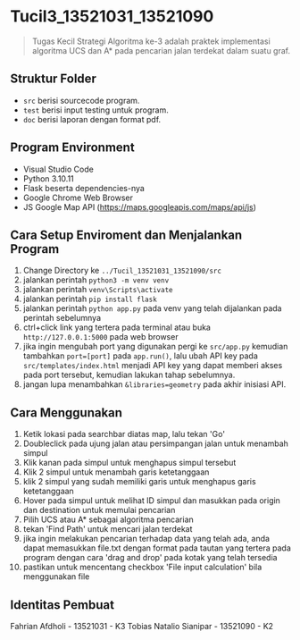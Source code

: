 # Tucil3_13521031_13521090
> Tugas Kecil Strategi Algoritma ke-3 adalah praktek implementasi algoritma UCS dan A* pada pencarian jalan terdekat dalam suatu graf.

## Struktur Folder
- `src` berisi sourcecode program.
- `test` berisi input testing untuk program.
- `doc` berisi laporan dengan format pdf.

## Program Environment
- Visual Studio Code
- Python 3.10.11
- Flask beserta dependencies-nya
- Google Chrome Web Browser
- JS Google Map API (https://maps.googleapis.com/maps/api/js)

## Cara Setup Enviroment dan Menjalankan Program
1. Change Directory ke `../Tucil_13521031_13521090/src`
2. jalankan perintah `python3 -m venv venv`
3. jalankan perintah `venv\Scripts\activate`
4. jalankan perintah `pip install flask`
5. jalankan perintah `python app.py` pada venv yang telah dijalankan pada perintah sebelumnya
6. ctrl+click link yang tertera pada terminal atau buka `http://127.0.0.1:5000` pada web browser
7. jika ingin mengubah port yang digunakan pergi ke `src/app.py` kemudian tambahkan `port=[port]` pada `app.run()`, lalu ubah API key pada `src/templates/index.html` menjadi API key yang dapat memberi akses pada port tersebut, kemudian lakukan tahap sebelumnya.
8. jangan lupa menambahkan `&libraries=geometry` pada akhir inisiasi API.

## Cara Menggunakan
1. Ketik lokasi pada searchbar diatas map, lalu tekan 'Go'
2. Doubleclick pada ujung jalan atau persimpangan jalan untuk menambah simpul
2. Klik kanan pada simpul untuk menghapus simpul tersebut
3. Klik 2 simpul untuk menambah garis ketetanggaan
4. klik 2 simpul yang sudah memiliki garis untuk menghapus garis ketetanggaan
5. Hover pada simpul untuk melihat ID simpul dan masukkan pada origin dan destination untuk memulai pencarian
6. Pilih UCS atau A* sebagai algoritma pencarian
7. tekan 'Find Path' untuk mencari jalan terdekat
8. jika ingin melakukan pencarian terhadap data yang telah ada, anda dapat memasukkan file.txt dengan format pada tautan yang tertera pada program dengan cara 'drag and drop' pada kotak yang telah tersedia
9. pastikan untuk mencentang checkbox 'File input calculation' bila menggunakan file

## Identitas Pembuat
Fahrian Afdholi - 13521031 - K3
Tobias Natalio Sianipar - 13521090 - K2
